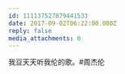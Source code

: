 ```yaml
---
id: 111137527879441533
date: 2017-09-02T06:22:00.000Z
reply: false
media_attachments: 0
---
```


我豆天天听我伦的歌。#周杰伦​​ 

